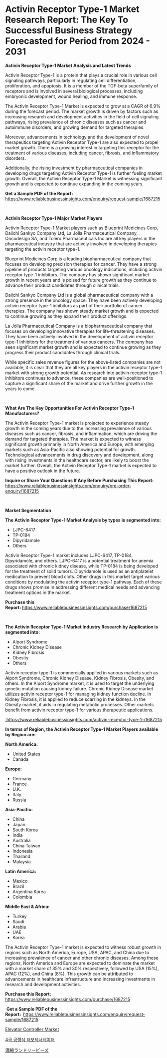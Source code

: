 <p><h1>Activin Receptor Type-1 Market Research Report: The Key To Successful Business Strategy Forecasted for Period from 2024 - 2031</h1></p><p><strong>Activin Receptor Type-1 Market Analysis and Latest Trends</strong></p>
<p><p>Activin Receptor Type-1 is a protein that plays a crucial role in various cell signaling pathways, particularly in regulating cell differentiation, proliferation, and apoptosis. It is a member of the TGF-beta superfamily of receptors and is involved in several biological processes, including embryonic development, wound healing, and immune response.</p><p>The Activin Receptor Type-1 Market is expected to grow at a CAGR of 6.9% during the forecast period. The market growth is driven by factors such as increasing research and development activities in the field of cell signaling pathways, rising prevalence of chronic diseases such as cancer and autoimmune disorders, and growing demand for targeted therapies.</p><p>Moreover, advancements in technology and the development of novel therapeutics targeting Activin Receptor Type-1 are also expected to propel market growth. There is a growing interest in targeting this receptor for the treatment of various diseases, including cancer, fibrosis, and inflammatory disorders.</p><p>Additionally, the rising investment by pharmaceutical companies in developing drugs targeting Activin Receptor Type-1 is further fueling market growth. Overall, the Activin Receptor Type-1 Market is witnessing significant growth and is expected to continue expanding in the coming years.</p></p>
<p><strong>Get a Sample PDF of the Report:&nbsp;</strong> <a href="https://www.reliablebusinessinsights.com/enquiry/request-sample/1687215">https://www.reliablebusinessinsights.com/enquiry/request-sample/1687215</a></p>
<p>&nbsp;</p>
<p><strong>Activin Receptor Type-1 Major Market Players</strong></p>
<p><p>Activin Receptor Type-1 Market players such as Blueprint Medicines Corp, Daiichi Sankyo Company Ltd, La Jolla Pharmaceutical Company, Oncodesign SA, and Tolero Pharmaceuticals Inc are all key players in the pharmaceutical industry that are actively involved in developing therapies targeting the activin receptor type-1.</p><p>Blueprint Medicines Corp is a leading biopharmaceutical company that focuses on developing precision therapies for cancer. They have a strong pipeline of products targeting various oncology indications, including activin receptor type-1 inhibitors. The company has shown significant market growth in recent years and is poised for future growth as they continue to advance their product candidates through clinical trials.</p><p>Daiichi Sankyo Company Ltd is a global pharmaceutical company with a strong presence in the oncology space. They have been actively developing activin receptor type-1 inhibitors as part of their portfolio of cancer therapies. The company has shown steady market growth and is expected to continue growing as they expand their product offerings.</p><p>La Jolla Pharmaceutical Company is a biopharmaceutical company that focuses on developing innovative therapies for life-threatening diseases. They have been actively involved in the development of activin receptor type-1 inhibitors for the treatment of various cancers. The company has seen significant market growth and is expected to continue growing as they progress their product candidates through clinical trials.</p><p>While specific sales revenue figures for the above-listed companies are not available, it is clear that they are all key players in the activin receptor type-1 market with strong growth potential. As research into activin receptor type-1 inhibitors continues to advance, these companies are well-positioned to capture a significant share of the market and drive further growth in the years to come.</p></p>
<p>&nbsp;</p>
<p><strong>What Are The Key Opportunities For Activin Receptor Type-1 Manufacturers?</strong></p>
<p><p>The Activin Receptor Type-1 market is projected to experience steady growth in the coming years due to the increasing prevalence of various diseases such as cancer, fibrosis, and inflammation, which are driving the demand for targeted therapies. The market is expected to witness significant growth primarily in North America and Europe, with emerging markets such as Asia-Pacific also showing potential for growth. Technological advancements in drug discovery and development, along with rising investments in the healthcare sector, are likely to boost the market further. Overall, the Activin Receptor Type-1 market is expected to have a positive outlook in the future.</p></p>
<p><strong>Inquire or Share Your Questions If Any Before Purchasing This Report:</strong> <a href="https://www.reliablebusinessinsights.com/enquiry/pre-order-enquiry/1687215">https://www.reliablebusinessinsights.com/enquiry/pre-order-enquiry/1687215</a></p>
<p>&nbsp;</p>
<p><strong>Market Segmentation</strong></p>
<p><strong>The Activin Receptor Type-1 Market Analysis by types is segmented into:</strong></p>
<p><ul><li>LJPC-6417</li><li>TP-0184</li><li>Dipyridamole</li><li>Others</li></ul></p>
<p><p>Activin Receptor Type-1 market includes LJPC-6417, TP-0184, Dipyridamole, and others. LJPC-6417 is a potential treatment for anemia associated with chronic kidney disease, while TP-0184 is being developed for the treatment of solid tumors. Dipyridamole is used as an antiplatelet medication to prevent blood clots. Other drugs in this market target various conditions by modulating the activin receptor type-1 pathway. Each of these drugs shows promise in addressing different medical needs and advancing treatment options in the market.</p></p>
<p><strong>Purchase this Report:&nbsp;</strong><a href="https://www.reliablebusinessinsights.com/purchase/1687215">https://www.reliablebusinessinsights.com/purchase/1687215</a></p>
<p>&nbsp;</p>
<p><strong>The Activin Receptor Type-1 Market Industry Research by Application is segmented into:</strong></p>
<p><ul><li>Alport Syndrome</li><li>Chronic Kidney Disease</li><li>Kidney Fibrosis</li><li>Obesity</li><li>Others</li></ul></p>
<p><p>Activin receptor type-1 is commercially applied in various markets such as Alport Syndrome, Chronic Kidney Disease, Kidney Fibrosis, Obesity, and others. In the Alport Syndrome market, it is used to target the underlying genetic mutation causing kidney failure. Chronic Kidney Disease market utilizes activin receptor type-1 for managing kidney function decline. In Kidney Fibrosis, it is applied to reduce scarring in the kidneys. In the Obesity market, it aids in regulating metabolic processes. Other markets benefit from activin receptor type-1 for various therapeutic applications.</p></p>
<p><a href="https://www.reliablebusinessinsights.com/activin-receptor-type-1-r1687215">&nbsp;https://www.reliablebusinessinsights.com/activin-receptor-type-1-r1687215</a></p>
<p><strong>In terms of Region, the Activin Receptor Type-1 Market Players available by Region are:</strong></p>
<p>
    <p> <strong> North America: </strong>
        <ul>
            <li>United States</li>
            <li>Canada</li>
        </ul>
        </p> 
    <p> <strong> Europe: </strong>
        <ul>
            <li>Germany</li>
            <li>France</li>
            <li>U.K.</li>
            <li>Italy</li>
            <li>Russia</li>
        </ul>
        </p> 
    <p> <strong> Asia-Pacific: </strong>
        <ul>
            <li>China</li>
            <li>Japan</li>
            <li>South Korea</li>
            <li>India</li>
            <li>Australia</li>
            <li>China Taiwan</li>
            <li>Indonesia</li>
            <li>Thailand</li>
            <li>Malaysia</li>
        </ul>
        </p> 
    <p> <strong> Latin America: </strong>
        <ul>
            <li>Mexico</li>
            <li>Brazil</li>
            <li>Argentina Korea</li>
            <li>Colombia</li>
        </ul>
        </p> 
    <p> <strong> Middle East & Africa: </strong>
        <ul>
            <li>Turkey</li>
            <li>Saudi</li>
            <li>Arabia</li>
            <li>UAE</li>
            <li>Korea</li>
        </ul>
    </p>
    </p>
<p><p>The Activin Receptor Type-1 market is expected to witness robust growth in regions such as North America, Europe, USA, APAC, and China due to increasing prevalence of cancer and other chronic diseases. Among these regions, North America and Europe are expected to dominate the market with a market share of 35% and 30% respectively, followed by USA (15%), APAC (12%), and China (8%). This growth can be attributed to advancements in healthcare infrastructure and increasing investments in research and development activities.</p></p>
<p><strong>Purchase this Report: </strong><a href="https://www.reliablebusinessinsights.com/purchase/1687215">https://www.reliablebusinessinsights.com/purchase/1687215</a></p>
<p>&nbsp;<strong>Get a Sample PDF of the Report:&nbsp;&nbsp;</strong><a href="https://www.reliablebusinessinsights.com/enquiry/request-sample/1687215">https://www.reliablebusinessinsights.com/enquiry/request-sample/1687215</a></p>
<p><strong></strong></p>
<p><p><a href="https://github.com/lbird53714/Market-Research-Report-List-4/blob/main/elevator-controller-market.md">Elevator Controller Market</a></p><p><a href="https://github.com/bbbexter1/Market-Research-Report-List-1/blob/main/2786797106244.md">4극 공랭식 터보제너레이터</a></p><p><a href="https://medium.com/@russellrodriguez2727/%E6%BF%83%E7%B8%AE%E5%9E%8B%E6%B4%97%E6%BF%AF%E3%83%93%E3%83%BC%E3%82%BA%E5%B8%82%E5%A0%B4%E8%A6%8F%E6%A8%A1%E3%81%A8%E5%B8%82%E5%A0%B4%E3%83%88%E3%83%AC%E3%83%B3%E3%83%89-%E5%AE%8C%E5%85%A8%E3%81%AA%E6%A5%AD%E7%95%8C%E6%A6%82%E8%A6%B3-2024%E5%B9%B4%E3%81%8B%E3%82%892031%E5%B9%B4-e00bd526b988">濃縮ランドリービーズ</a></p></p>